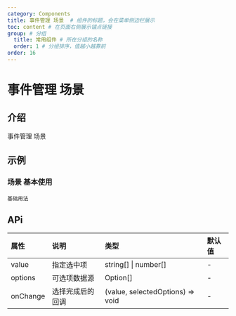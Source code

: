 ```yaml
---
category: Components
title: 事件管理 场景  # 组件的标题，会在菜单侧边栏展示
toc: content # 在页面右侧展示锚点链接
group: # 分组
  title: 常用组件 # 所在分组的名称
  order: 1 # 分组排序，值越小越靠前
order: 16    
---
```


# 事件管理 场景

## 介绍

事件管理 场景

## 示例 


### 场景 基本使用
<!-- 可以通过code加载示例代码，dumi会帮我们做解析 -->
<code src="./demo/Scene.tsx">基础用法</code>


## APi

<!-- 会生成api表格 -->
| 属性 | 说明 |类型 | 默认值 |
| :---- | :---------------------- | :-------- | :---- |
| value | 指定选中项 | string[] \| number[] | - |
| options | 可选项数据源 | Option[] | - |
| onChange | 选择完成后的回调 | (value, selectedOptions) => void | - |
